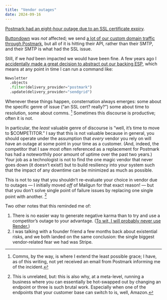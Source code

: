 ```yaml
---
title: "Vendor outages"
date: 2024-09-16
---
```


[Postmark had an eight-hour outage due to an SSL certificate expiry](https://status.postmarkapp.com/notices/5jmmv4cyfqboak2v-service-issue-outbound-smtp-sending-issues).

[Buttondown](http://buttondown.com/) was _not_ affected; we send [a lot of our custom domain traffic through Postmark](https://buttondown.com/stack), but all of it is hitting their API, rather than their SMTP, and their SMTP is what had the SSL issue.

Still, if we _had_ been impacted we would have been fine. A few years ago I [accidentally made a great decision to abstract out our backing ESP](https://weeknotes.buttondown.com/archive/expanding-to-multiple-esps/), which means at any point in time I can run a command like:

```python
Newsletter
  .objects
  .filter(delivery_provider="postmark")
  .update(delivery_provider="sendgrid")
```

Whenever these things happen, consternation always emerges: some about the specific genre of issue (“an SSL cert? really?”) some about time to resolution, some about comms. [^1] Sometimes this discourse is productive; often it is not.

In particular, the _least_ valuable genre of discourse is “well, it’s time to move to $COMPETITOR.” I say that this is not valuable because in general, you should operate under the assumption that _every_ vendor you rely on will have an outage at some point in your time as a customer. (And, indeed, the competitor that I saw most often referenced as a replacement for Postmark has had a noteworthily poor amount of uptime over the past two years.) Your job as a technologist is not to find the one magic vendor that never goes down (it doesn’t exist!) but to build resiliency into your system such that the impact of any downtime can be minimized as much as possible.

This is not to say that you shouldn’t re-evaluate your choice in vendor due to outages — I initially moved _off_ of Mailgun for that exact reason! — but that you don’t solve single point of failure issues by replacing one single point with another. [^2]

Two other notes that this reminded me of:

1. There is no easier way to generate negative karma than to try and use a competitor’s outage to your advantage. ([To wit, I will probably never use Render.](https://x.com/isamlambert/status/1514675406577680391/photo/1))
2. I was talking with a founder friend a few months back about existential risks, and we both landed on the same conclusion: the single biggest vendor-related fear we had was Stripe.

[^1]: Comms, by the way, is where I extend the least possible grace; I have, as of this writing, not yet received an email from Postmark informing me of the incident.
[^2]: This is unrelated, but: this is also why, at a meta-level, running a business where you can essentially be hot-swapped out by changing an endpoint or three is such brutal work. Especially when one of the endpoints that your customer base can switch to is, well, Amazon.
